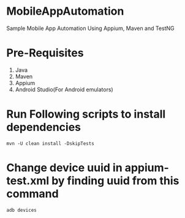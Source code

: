 # MobileAppAutomation
Sample Mobile App Automation Using Appium, Maven and TestNG
# Pre-Requisites
1. Java
2. Maven 
3. Appium 
4. Android Studio(For Android emulators)
# Run Following scripts to install dependencies
```mvn -U clean install -DskipTests```
# Change device uuid in appium-test.xml by finding uuid from this command
```adb devices```